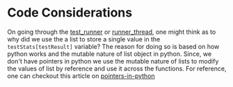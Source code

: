 # Code Considerations

On going through the [test_runner](../core/test_runner.py) or [runner_thread](../core/runner_thread.py), one might think as to why did we use the a list to store a single value in the `testStats[testResult]` variable?
The reason for doing so is based on how python works and the mutable nature of list object in python. Since, we don't have pointers in python we use the mutable nature of lists to modify the values of list by reference and use it across the functions. For reference, one can checkout this article on [pointers-in-python](https://unix.stackexchange.com/questions/321697/why-is-looping-over-finds-output-bad-practice)